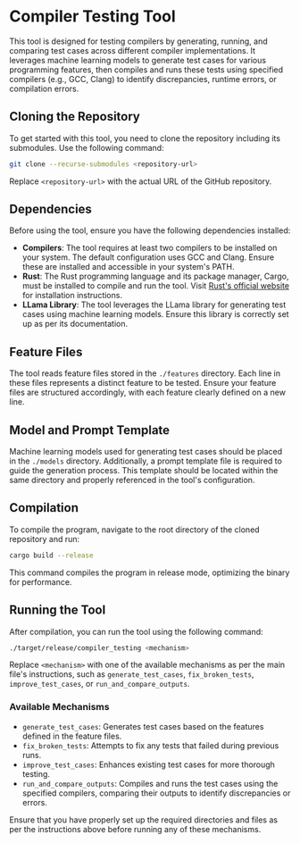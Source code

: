 # Compiler Testing Tool

This tool is designed for testing compilers by generating, running, and comparing test cases across different compiler implementations. It leverages machine learning models to generate test cases for various programming features, then compiles and runs these tests using specified compilers (e.g., GCC, Clang) to identify discrepancies, runtime errors, or compilation errors.

## Cloning the Repository

To get started with this tool, you need to clone the repository including its submodules. Use the following command:

```bash
git clone --recurse-submodules <repository-url>
```

Replace `<repository-url>` with the actual URL of the GitHub repository.

## Dependencies

Before using the tool, ensure you have the following dependencies installed:

- **Compilers**: The tool requires at least two compilers to be installed on your system. The default configuration uses GCC and Clang. Ensure these are installed and accessible in your system's PATH.
- **Rust**: The Rust programming language and its package manager, Cargo, must be installed to compile and run the tool. Visit [Rust's official website](https://www.rust-lang.org/tools/install) for installation instructions.
- **LLama Library**: The tool leverages the LLama library for generating test cases using machine learning models. Ensure this library is correctly set up as per its documentation.

## Feature Files

The tool reads feature files stored in the `./features` directory. Each line in these files represents a distinct feature to be tested. Ensure your feature files are structured accordingly, with each feature clearly defined on a new line.

## Model and Prompt Template

Machine learning models used for generating test cases should be placed in the `./models` directory. Additionally, a prompt template file is required to guide the generation process. This template should be located within the same directory and properly referenced in the tool's configuration.

## Compilation

To compile the program, navigate to the root directory of the cloned repository and run:
```bash
cargo build --release
```
This command compiles the program in release mode, optimizing the binary for performance.

## Running the Tool

After compilation, you can run the tool using the following command:
```bash
./target/release/compiler_testing <mechanism>
```
Replace `<mechanism>` with one of the available mechanisms as per the main file's instructions, such as `generate_test_cases`, `fix_broken_tests`, `improve_test_cases`, or `run_and_compare_outputs`.

### Available Mechanisms

- `generate_test_cases`: Generates test cases based on the features defined in the feature files.
- `fix_broken_tests`: Attempts to fix any tests that failed during previous runs.
- `improve_test_cases`: Enhances existing test cases for more thorough testing.
- `run_and_compare_outputs`: Compiles and runs the test cases using the specified compilers, comparing their outputs to identify discrepancies or errors.

Ensure that you have properly set up the required directories and files as per the instructions above before running any of these mechanisms.

